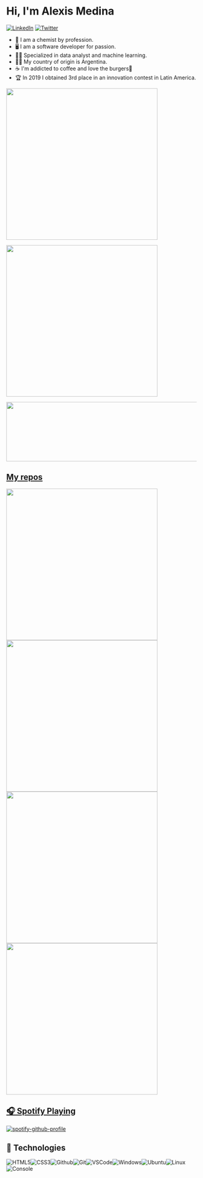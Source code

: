 # Hi, I'm Alexis Medina 


[![LinkedIn](https://img.shields.io/badge/LinkedIn-%230077B5.svg?&style=flat-square&logo=linkedin&logoColor=white)](https://www.linkedin.com/in/alexismed/)
[![Twitter](https://img.shields.io/badge/Twitter-%231DA1F2.svg?&style=flat-square&logo=twitter&logoColor=white)](https://twitter.com/Alexisnpavlik) 



- 🧪 I am a chemist by profession.
- 🖥️ I am a software developer for passion.
- 👨‍💻 Specialized in data analyst and machine learning.
- 👨‍🔬 My country of origin is Argentina.
- ☕ I'm addicted to coffee and love the burgers🍔
- 🏆 In 2019 I obtained 3rd place in an innovation contest in Latin America.


<p align="left">
  <a href="https://github.com/alexisnpavlik"><img width="400" src="https://github-readme-stats.vercel.app/api?username=alexisnpavlik&show_icons=true&theme=tokyonight">

  <a href="https://github.com/alexisnpavlik"><img width="400" src="https://github-readme-stats.vercel.app/api/wakatime?username=Alexisnpavlik&show_icons=true&theme=tokyonight">

<p>

<p align="left">
 <a href="https://github.com/alexisnpavlik"><img width="800" height="157" src="https://github-readme-stats.vercel.app/api/top-langs/?username=alexisnpavlik&hide=html,scss,css&langs_count=10&layout=compact&theme=tokyonight">
<p>
  
## My repos
    
<p align="left">
  
   <a href="https://github.com/alexisnpavlik/Fundamento-de-IA"><img width="400" src="https://github-readme-stats.vercel.app/api/pin/?username=alexisnpavlik&repo=Fundamento-de-IA&langs_count=5&theme=tokyonight">
  <a href="https://github.com/alexisnpavlik/Learning-Data-Science"><img width="400" src="https://github-readme-stats.vercel.app/api/pin/?username=alexisnpavlik&card_height=300&&repo=Learning-Data-Science&langs_count=5&layout=compact&theme=tokyonight">
  <a href="https://github.com/alexisnpavlik/Juego-del-ahorcado"><img width="400" src="https://github-readme-stats.vercel.app/api/pin/?username=alexisnpavlik&repo=Juego-del-ahorcado&layout=compact&theme=tokyonight">
  <a href="https://github.com/alexisnpavlik/Proyecto-Final"><img width="400" src="https://github-readme-stats.vercel.app/api/pin/?username=alexisnpavlik&repo=Proyecto-Final&hide=html,scss,css&langs_count=10&layout=compact&theme=tokyonight">



</p>  

## 🎧 Spotify Playing

<p align="left">

[![spotify-github-profile](https://spotify-github-profile.vercel.app/api/view?uid=11155128991&cover_image=true&theme=default)](https://spotify-github-profile.vercel.app/api/view?uid=11155128991&redirect=true)

</p>



## 🔧 Technologies

![HTML5](https://img.icons8.com/color/30/html-5.png)![CSS3](https://img.icons8.com/color/30/css3.png)![Github](https://img.icons8.com/material-outlined/30/github.png)![Git](https://img.icons8.com/color/30/git.png)![VSCode](https://img.icons8.com/color/30/visual-studio-code-2019.png)![Windows](https://img.icons8.com/color/30/windows-10.png)![Ubuntu](https://img.icons8.com/color/30/ubuntu--v1.png)![Linux](https://img.icons8.com/color/30/linux.png)![Console](https://img.icons8.com/color/30/console.png)
